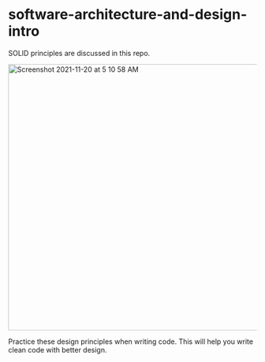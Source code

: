 # software-architecture-and-design-intro
SOLID principles are discussed in this repo.

<img width="540" alt="Screenshot 2021-11-20 at 5 10 58 AM" src="https://user-images.githubusercontent.com/34048837/142704486-3d7790a5-5f94-4d72-a501-0a173d8ff2bd.png">

Practice these design principles when writing code. This will help you write clean code with better design.
